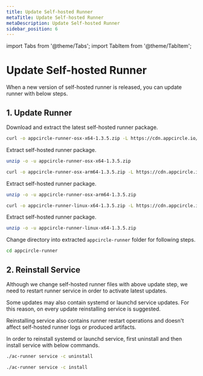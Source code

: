 ```yaml
---
title: Update Self-hosted Runner
metaTitle: Update Self-hosted Runner
metaDescription: Update Self-hosted Runner
sidebar_position: 6
---
```


import Tabs from '@theme/Tabs';
import TabItem from '@theme/TabItem';

# Update Self-hosted Runner

When a new version of self-hosted runner is released, you can update runner with below steps.

## 1. Update Runner

Download and extract the latest self-hosted runner package.

<Tabs>
  <TabItem value="osx-x64" label="macOS x64" default>

   ```bash
curl -o appcircle-runner-osx-x64-1.3.5.zip -L https://cdn.appcircle.io/self-hosted/runner/appcircle-runner-osx-x64-1.3.5.zip
```

Extract self-hosted runner package.

   ```bash
unzip -o -u appcircle-runner-osx-x64-1.3.5.zip
```

  </TabItem>
  <TabItem value="osx-arm64" label="macOS arm64">

   ```bash
curl -o appcircle-runner-osx-arm64-1.3.5.zip -L https://cdn.appcircle.io/self-hosted/runner/appcircle-runner-osx-arm64-1.3.5.zip
```

Extract self-hosted runner package.

   ```bash
unzip -o -u appcircle-runner-osx-arm64-1.3.5.zip
```

  </TabItem>

  <TabItem value="linux-x64" label="Linux x64">

   ```bash
curl -o appcircle-runner-linux-x64-1.3.5.zip -L https://cdn.appcircle.io/self-hosted/runner/appcircle-runner-linux-x64-1.3.5.zip
```

Extract self-hosted runner package.

   ```bash
unzip -o -u appcircle-runner-linux-x64-1.3.5.zip
```

  </TabItem>
</Tabs>

Change directory into extracted `appcircle-runner` folder for following steps.

```bash
cd appcircle-runner
```

## 2. Reinstall Service

Although we change self-hosted runner files with above update step, we need to restart runner service in order to activate latest updates.

Some updates may also contain systemd or launchd service updates. For this reason, on every update reinstalling service is suggested.

Reinstalling service also contains runner restart operations and doesn't affect self-hosted runner logs or produced artifacts.

In order to reinstall systemd or launchd service, first uninstall and then install service with below commands.

```bash
./ac-runner service -c uninstall
```

```bash
./ac-runner service -c install
```
